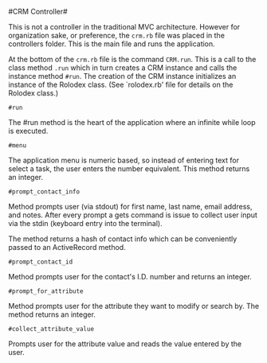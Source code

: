 #CRM Controller#

This is not a controller in the traditional MVC architecture. However for organization sake, or preference, the `crm.rb` file was placed in the controllers folder. This is the main file and runs the application.

At the bottom of the `crm.rb` file is the command `CRM.run`. This is a call to the class method `.run` which in turn creates a CRM instance and calls the instance method `#run`. The creation of the CRM instance initializes an instance of the Rolodex class. (See `rolodex.rb' file for details on the Rolodex class.)

`#run`

The #run method is the heart of the application where an infinite while loop is executed.

`#menu`

The application menu is numeric based, so instead of entering text for select a task, the user enters the number equivalent. This method returns an integer.

`#prompt_contact_info`

Method prompts user (via stdout) for first name, last name, email address, and notes. After every prompt a gets command is issue to collect user input via the stdin (keyboard entry into the terminal).

The method returns a hash of contact info which can be conveniently passed to an ActiveRecord method.

`#prompt_contact_id`

Method prompts user for the contact's I.D. number and returns an integer.

`#prompt_for_attribute`

Method prompts user for the attribute they want to modify or search by. The method returns an integer.

`#collect_attribute_value`

Prompts user for the attribute value and reads the value entered by the user.

